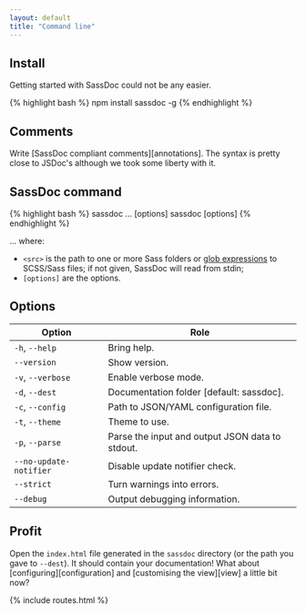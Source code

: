 ```yaml
---
layout: default
title: "Command line"
---
```


## Install

Getting started with SassDoc could not be any easier.

{% highlight bash %}
npm install sassdoc -g
{% endhighlight %}

## Comments

Write [SassDoc compliant comments][annotations]. The syntax is pretty close to JSDoc's although we took some liberty with it.

## SassDoc command

{% highlight bash %}
sassdoc <src>... [options]
sassdoc [options]
{% endhighlight %}

... where:

* `<src>` is the path to one or more Sass folders or [glob expressions](https://github.com/isaacs/node-glob#glob-primer) to SCSS/Sass files; if not given, SassDoc will read from stdin;
* `[options]` are the options.

## Options

| Option                 | Role                                            |
|------------------------|-------------------------------------------------|
| `-h`, `--help`         | Bring help.                                     |
| `--version`            | Show version.                                   |
| `-v`, `--verbose`      | Enable verbose mode.                            |
| `-d`, `--dest`         | Documentation folder [default: sassdoc].        |
| `-c`, `--config`       | Path to JSON/YAML configuration file.           |
| `-t`, `--theme`        | Theme to use.                                   |
| `-p`, `--parse`        | Parse the input and output JSON data to stdout. |
| `--no-update-notifier` | Disable update notifier check.                  |
| `--strict`             | Turn warnings into errors.                      |
| `--debug`              | Output debugging information.                   |

## Profit

Open the `index.html` file generated in the `sassdoc` directory (or the path you gave to `--dest`). It should contain your documentation! What about [configuring][configuration] and [customising the view][view] a little bit now?

{% include routes.html %}
